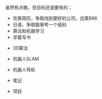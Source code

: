 虽然有点晚，但目标还是要有的；
* 完善简历，争取找到更好的公司，远离996
* 日语，争取能够考一个级别
* 算法和机器学习
* 学着写书
- 3D算法

- 机器人SLAM
- 机器人导航
- 笔记
- 项目
